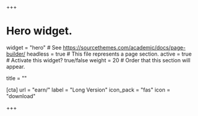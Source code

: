 +++
# Hero widget.
widget = "hero"  # See https://sourcethemes.com/academic/docs/page-builder/
headless = true  # This file represents a page section.
active = true  # Activate this widget? true/false
weight = 20  # Order that this section will appear.

title = ""

[cta]
  url = "earn/"
  label = "Long Version"
  icon_pack = "fas"
  icon = "download"
  
+++

